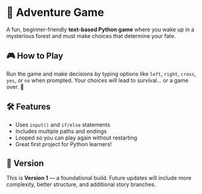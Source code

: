 # 🌲 Adventure Game

A fun, beginner-friendly **text-based Python game** where you wake up in a mysterious forest and must make choices that determine your fate.

## 🎮 How to Play

Run the game and make decisions by typing options like `left`, `right`, `cross`, `yes`, or `no` when prompted. Your choices will lead to survival... or a game over. 😬

## 🛠 Features

- Uses `input()` and `if/else` statements
- Includes multiple paths and endings
- Looped so you can play again without restarting
- Great first project for Python learners!

## 🚀 Version

This is **Version 1** — a foundational build. Future updates will include more complexity, better structure, and additional story branches.

